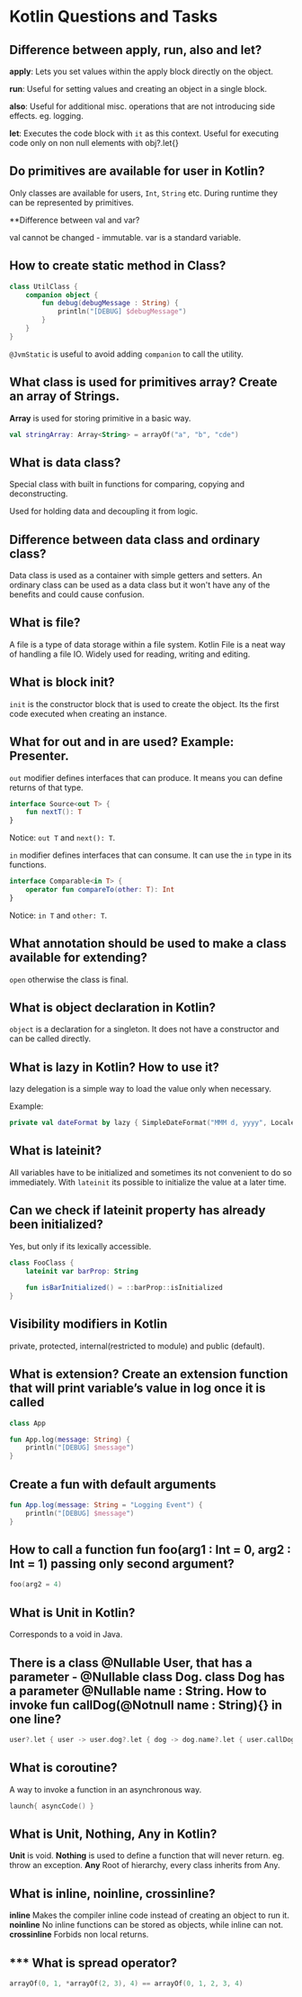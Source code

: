 # Kotlin Questions and Tasks

Difference between apply, run, also and let?
-------
**apply**: Lets you set values within the apply block directly on the object.

**run**: Useful for setting values and creating an object in a single block.

**also**: Useful for additional misc. operations that are not introducing side effects. eg. logging.

**let**: Executes the code block with `it` as this context. Useful for executing code only on non null elements 
with obj?.let{}

Do primitives are available for user in Kotlin?
-------
Only classes are available for users, `Int`, `String` etc. During runtime they can be represented by primitives.

**Difference between val and var?

val cannot be changed - immutable.
var is a standard variable.


How to create static method in Class?
-------
```kotlin
class UtilClass {
    companion object {
        fun debug(debugMessage : String) {
            println("[DEBUG] $debugMessage")
        }
    }
}
```

`@JvmStatic` is useful to avoid adding `companion` to call the utility.


What class is used for primitives array? Create an array of Strings.
-------
**Array** is used for storing primitive in a basic way.

```kotlin
val stringArray: Array<String> = arrayOf("a", "b", "cde")
```

What is data class?
-------
Special class with built in functions for comparing, copying and deconstructing.

Used for holding data and decoupling it from logic.

Difference between data class and ordinary class?
-------
Data class is used as a container with simple getters and setters.
An ordinary class can be used as a data class but it won't have any of the benefits and could cause confusion.

What is file?
-------
A file is a type of data storage within a file system.
Kotlin File is a neat way of handling a file IO. Widely used for reading, writing and editing.

What is block init?
-------
`init` is the constructor block that is used to create the object. Its the first code executed when creating an instance.

What for out and in are used? Example: Presenter<V in BaseView>.
-------
`out` modifier defines interfaces that can produce. It means you can define returns of that type.

```kotlin
interface Source<out T> {
    fun nextT(): T
}
```
Notice: `out T` and `next(): T`.

`in` modifier defines interfaces that can consume. It can use the `in` type in its functions.

```kotlin
interface Comparable<in T> {
    operator fun compareTo(other: T): Int
}
```
Notice: `in T` and `other: T`.

What annotation should be used to make a class available for extending?
-------
`open` otherwise the class is final.

What is object declaration in Kotlin?
-------
`object` is a declaration for a singleton. It does not have a constructor and can be called directly.

What is lazy in Kotlin? How to use it?
-------
lazy delegation is a simple way to load the value only when necessary.

Example:

```kotlin
private val dateFormat by lazy { SimpleDateFormat("MMM d, yyyy", Locale.US) }
```

What is lateinit?
------
All variables have to be initialized and sometimes its not convenient to do so immediately. With `lateinit` its possible
to initialize the value at a later time. 

Can we check if lateinit property has already been initialized?
-------
Yes, but only if its lexically accessible.

```kotlin
class FooClass {
    lateinit var barProp: String
    
    fun isBarInitialized() = ::barProp::isInitialized
}
```

Visibility modifiers in Kotlin
-------
private, protected, internal(restricted to module) and public (default).

What is extension? Create an extension function that will print variable’s value in log once it is called
-------

```kotlin
class App

fun App.log(message: String) {
    println("[DEBUG] $message")
}
```

Create a fun with default arguments
-------
```kotlin
fun App.log(message: String = "Logging Event") {
    println("[DEBUG] $message")
}
```

How to call a function fun foo(arg1 : Int = 0, arg2 : Int = 1) passing only second argument?
-------

```kotlin
foo(arg2 = 4)
```

What is Unit in Kotlin?
-------
Corresponds to a void in Java.

There is a class @Nullable User, that has a parameter - @Nullable class Dog. class Dog has a parameter @Nullable name : String. How to invoke fun callDog(@Notnull name : String){} in one line?
-------
```kotlin
user?.let { user -> user.dog?.let { dog -> dog.name?.let { user.callDog(dog.name)}}
```

What is coroutine?
-------
A way to invoke a function in an asynchronous way.

```kotlin
launch{ asyncCode() }
```

What is Unit, Nothing, Any in Kotlin?
-------
**Unit** is void.
**Nothing** is used to define a function that will never return. eg. throw an exception.
**Any** Root of hierarchy, every class inherits from Any.

What is inline, noinline, crossinline?
-------
**inline** Makes the compiler inline code instead of creating an object to run it.
**noinline** No inline functions can be stored as objects, while inline can not.
**crossinline** Forbids non local returns.

*** What is spread operator?
-------
```kotlin
arrayOf(0, 1, *arrayOf(2, 3), 4) == arrayOf(0, 1, 2, 3, 4)
```
